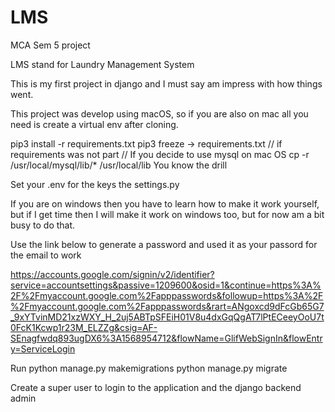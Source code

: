 # LMS
MCA Sem 5 project

LMS stand for Laundry Management System

This is my first project in django and I must say am impress with how things went.

This project was develop using macOS, so if you are also on mac all you need is create a virtual env after cloning.

pip3 install -r requirements.txt
pip3 freeze -> requirements.txt // if requirements was not part
// If you decide to use mysql on mac OS
cp -r /usr/local/mysql/lib/* /usr/local/lib
You know the drill

Set your .env for the keys the settings.py

If you are on windows then you have to learn how to make it work yourself, but if I get time then I will make it work on windows too, but for now am a bit busy to do that.

Use the link below to generate a password and used it as your passord for the email to work

https://accounts.google.com/signin/v2/identifier?service=accountsettings&passive=1209600&osid=1&continue=https%3A%2F%2Fmyaccount.google.com%2Fapppasswords&followup=https%3A%2F%2Fmyaccount.google.com%2Fapppasswords&rart=ANgoxcd9dFcGb65G7_9xYTvinMD21xzWXY_H_2uj5ABTpSFEiH01V8u4dxGqQgAT7lPtECeeyOoU7t0FcK1Kcwp1r23M_ELZZg&csig=AF-SEnagfwdq893ugDX6%3A1568954712&flowName=GlifWebSignIn&flowEntry=ServiceLogin

Run python manage.py makemigrations
python manage.py migrate

Create a super user to login to the application and the django backend admin

